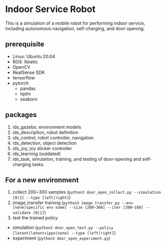 # Indoor Service Robot
This is a simulation of a mobile robot for performing indoor service, including autonomous navigation, self-charging, and door opening.

## prerequisite
- Linux: Ubuntu 20.04
- ROS: Noetic
- OpenCV
- RealSense SDK
- tensorflow
- pytorch
  - pandas
  - tqdm
  - seaborn

## packages
1. ids_gazebo, environment models
2. ids_description, robot definition  
3. ids_control, robot controller, navigation
4. ids_detection, object detection
5. ids_joy, joy sticker controller
6. ids_learning (outdated)
7. ids_task, simulation, training, and testing of door-opening and self-charging tasks.

## For a new environment
1. collect 200~300 samples (```python3 door_open_collect.py --simulation [0|1] --type [left|right]```)
2. image_transfer training (```python3 image_transfer.py --env [none|specific env name] --size [200~300] --iter [300~100] --validate [0|1]```)
3. test the trained policy
  - simulation (```python3 door_open_test.py --policy [latent|latentv|ppo|none] --type [left|right]```)
  - experiment (```python3 door_open_experiment.py```)
